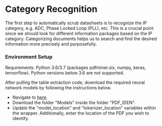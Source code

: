 # Category Recognition

The first step to automatically scrub datasheets is to recognize the IP category, e.g. ADC, Phase Locked Loop (PLL), etc. This is a crucial point since we should look for different information packages based on the IP category. Categorizing documents helps us to search and find the desired information more precisely and purposefully.

### Environment Setup

Requirements: Python 3.6/3.7 (packages pdfminer.six, numpy, keras, tensorflow). Python versions below 3.6 are not supported.

After pulling the table extraction code, download the required neural network models by following the instructions below.
 - Navigate to [here](https://umich.app.box.com/s/64pqr725gbz538q1htgb60x3alrxrkiy).
 - Download the folder "Models" inside the folder "PDF_IDEN".
 - Update the "model_location" and "tokenizer_location" variables within the wrapper.
    Additionally, enter the location of the PDF you wish to identify.
